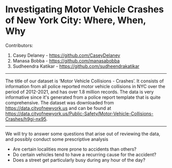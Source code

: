 # Investigating Motor Vehicle Crashes of New York City: Where, When, Why

Contributors:

1. Casey Delaney - https://github.com/CaseyDelaney
2. Manasa Bobba - https://github.com/manasabobba
3. Sudheendra Katikar - https://github.com/sudheendrakatikar

---
The title of our dataset is ‘Motor Vehicle Collisions - Crashes’. It consists of information from all police reported motor vehicle collisions in NYC over the period of 2012-2021, and has over 1.8 million records. The data is very informative since it's generated from a police report template that is quite comprehensive. The dataset was downloaded from https://data.cityofnewyork.us and can be found at https://data.cityofnewyork.us/Public-Safety/Motor-Vehicle-Collisions-Crashes/h9gi-nx95.

---
We will try to answer some questions that arise out of reviewing the data, and possibly conduct some prescriptive analysis 
- Are certain localities more prone to accidents than others?
- Do certain vehicles tend to have a recurring cause for the accident?
- Does a street get particularly busy during any hour of the day?

